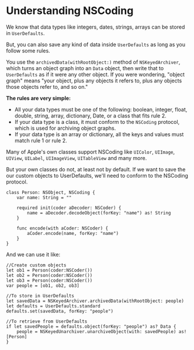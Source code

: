 # Understanding NSCoding

We know that data types like integers, dates, strings, arrays can be stored in `UserDefaults`.

But, you can also save any kind of data inside `UserDefaults` as long as you follow some rules.

You use the `archivedData(withRootObject:)` method of `NSKeyedArchiver`, which turns an object graph into an `Data` object, then write that to `UserDefaults` as if it were any other object. If you were wondering, "object graph" means "your object, plus any objects it refers to, plus any objects those objects refer to, and so on."

**The rules are very simple:**

- All your data types must be one of the following: boolean, integer, float, double, string, array, dictionary, Date, or a class that fits rule 2.
- If your data type is a class, it must conform to the `NSCoding` protocol, which is used for archiving object graphs.
- If your data type is an array or dictionary, all the keys and values must match rule 1 or rule 2.

Many of Apple's own classes support NSCoding like `UIColor`, `UIImage`, `UIView`, `UILabel`, `UIImageView`, `UITableView` and many more.

But your own classes do not, at least not by default. If we want to save the our custom objects to UserDefaults, we'll need to conform to the NSCoding protocol.

```
class Person: NSObject, NSCoding {
    var name: String = ""
    
    required init(coder aDecoder: NSCoder) {
        name = aDecoder.decodeObject(forKey: "name") as! String
    }
    
    func encode(with aCoder: NSCoder) {
        aCoder.encode(name, forKey: "name")
    }
}
```

And we can use it like:

```
//Create custom objects
let ob1 = Person(coder:NSCoder())
let ob2 = Person(coder:NSCoder())
let ob3 = Person(coder:NSCoder())
var people = [ob1, ob2, ob3]
    
//To store in UserDefaults
let savedData = NSKeyedArchiver.archivedData(withRootObject: people)
let defaults = UserDefaults.standard
defaults.set(savedData, forKey: "people")
    
//To retrieve from UserDefaults
if let savedPeople = defaults.object(forKey: "people") as? Data {
    people = NSKeyedUnarchiver.unarchiveObject(with: savedPeople) as! [Person]
}
```